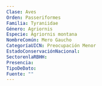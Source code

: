 ```yaml
---
Clase: Aves
Orden: Passeriformes
Familia: Tyraniidae
Género: Agriornis
Especie: Agriornis montana
NombreComún: Mero Gaucho
CategoríaUICN: Preocupación Menor
EstadoConservaciónNacional: 
SectorenlaRBHH: 
Presencia: 
TipoDeDato: 
Fuente: ""
---
```


